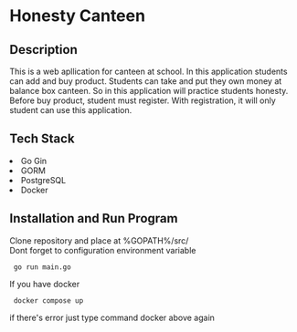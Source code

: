 # Honesty Canteen

## Description
This is a web apllication for canteen at school. In this application students can add and buy product.
Students can take and put they own money at balance box canteen. So in this application will practice students honesty.
Before buy product, student must register. With registration, it will only student can use this application.

## Tech Stack
<li>Go Gin</li>
<li>GORM</li>
<li>PostgreSQL</li>
<li>Docker</li>

## Installation and Run Program
Clone repository and place at %GOPATH%/src/ <br>
Dont forget to configuration environment variable

     go run main.go
     
If you have docker 

     docker compose up
     
if there's error just type command docker above again


